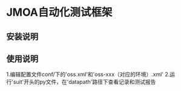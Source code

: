 JMOA自动化测试框架
=====
安装说明
-----
使用说明
-----
1.编辑配置文件conf/下的'oss.xml'和'oss-xxx（对应的环境）.xml'
2.运行'suit'开头的py文件，在'datapath'路径下查看记录和测试报告
